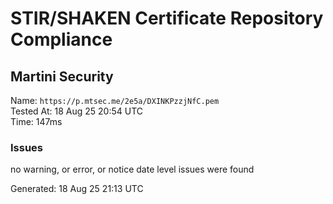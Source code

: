 # STIR/SHAKEN Certificate Repository Compliance

## Martini Security

Name: `https://p.mtsec.me/2e5a/DXINKPzzjNfC.pem`\
Tested At: 18 Aug 25 20:54 UTC\
Time: 147ms

### Issues

no warning, or error, or notice date level issues were found

Generated: 18 Aug 25 21:13 UTC